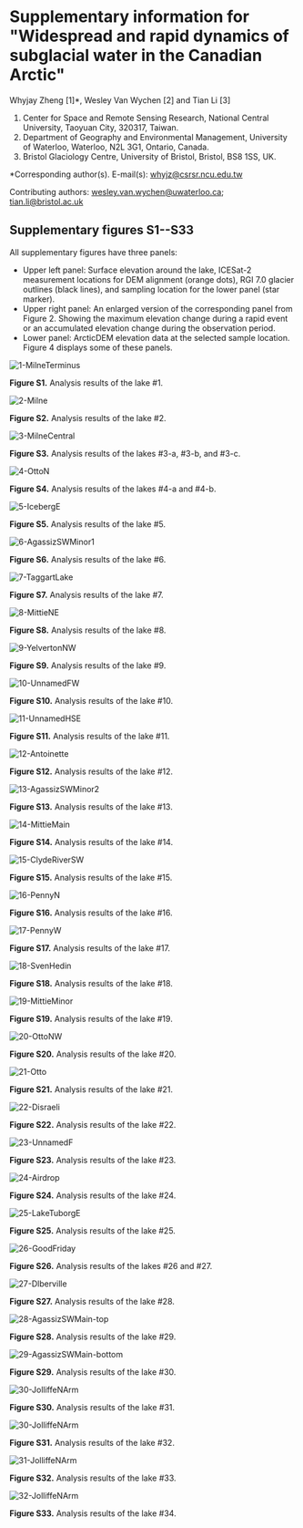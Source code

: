 # Supplementary information for "Widespread and rapid dynamics of subglacial water in the Canadian Arctic"

Whyjay Zheng [1]*, Wesley Van Wychen [2] and Tian Li [3]

1. Center for Space and Remote Sensing Research, National Central University, Taoyuan City, 320317, Taiwan.
2. Department of Geography and Environmental Management, University of Waterloo, Waterloo, N2L 3G1, Ontario, Canada.
3. Bristol Glaciology Centre, University of Bristol, Bristol, BS8 1SS, UK.

*Corresponding author(s). E-mail(s): whyjz@csrsr.ncu.edu.tw

Contributing authors: wesley.van.wychen@uwaterloo.ca; tian.li@bristol.ac.uk

## Supplementary figures S1--S33

All supplementary figures have three panels:

- Upper left panel: Surface elevation around the lake, ICESat-2 measurement locations for DEM alignment (orange dots), RGI 7.0 glacier outlines (black lines), and sampling location for the lower panel (star marker).
- Upper right panel: An enlarged version of the corresponding panel from Figure 2. Showing the maximum elevation change during a rapid event or an accumulated elevation change during the observation period.
- Lower panel: ArcticDEM elevation data at the selected sample location. Figure 4 displays some of these panels. 

![1-MilneTerminus](figures/MilneTerminus_15m_hydroevent-evmd-bitmask_viz.png)

**Figure S1.** Analysis results of the lake #1. 

![2-Milne](figures/Milne_15m_hydroevent-evmd-bitmask_viz.png)

**Figure S2.** Analysis results of the lake #2. 

![3-MilneCentral](figures/MilneCentral_15m_hydroevent-evmd-bitmask_viz.png)

**Figure S3.** Analysis results of the lakes #3-a, #3-b, and #3-c. 

![4-OttoN](figures/OttoN_15m_hydroevent-evmd-bitmask_viz.png)

**Figure S4.** Analysis results of the lakes #4-a and #4-b. 

![5-IcebergE](figures/IcebergE_15m_hydroevent-evmd-bitmask_viz.png)

**Figure S5.** Analysis results of the lake #5. 

![6-AgassizSWMinor1](figures/AgassizSWMinor1_15m_hydroevent-evmd-bitmask_viz.png)

**Figure S6.** Analysis results of the lake #6. 

![7-TaggartLake](figures/TaggartLake_15m_hydroevent-evmd-bitmask_viz.png)

**Figure S7.** Analysis results of the lake #7. 

![8-MittieNE](figures/MittieNE_15m_hydroevent-evmd-bitmask_viz.png)

**Figure S8.** Analysis results of the lake #8. 

![9-YelvertonNW](figures/YelvertonNW_15m_hydroevent-evmd-bitmask_viz.png)

**Figure S9.** Analysis results of the lake #9. 

![10-UnnamedFW](figures/UnnamedFW_15m_hydroevent-evmd-bitmask_viz.png)

**Figure S10.** Analysis results of the lake #10. 

![11-UnnamedHSE](figures/UnnamedHSE_15m_hydroevent-evmd-bitmask_viz.png)

**Figure S11.** Analysis results of the lake #11. 

![12-Antoinette](figures/Antoinette_15m_hydroevent-evmd-bitmask_viz.png)

**Figure S12.** Analysis results of the lake #12. 

![13-AgassizSWMinor2](figures/AgassizSWMinor2_15m_hydroevent-evmd-bitmask_viz.png)

**Figure S13.** Analysis results of the lake #13. 

![14-MittieMain](figures/MittieMain_15m_hydroevent-evmd-bitmask_viz.png)

**Figure S14.** Analysis results of the lake #14. 

![15-ClydeRiverSW](figures/ClydeRiverSW_15m_hydroevent-evmd-bitmask_viz.png)

**Figure S15.** Analysis results of the lake #15. 

![16-PennyN](figures/PennyN_15m_hydroevent-evmd-bitmask_viz.png)

**Figure S16.** Analysis results of the lake #16. 

![17-PennyW](figures/PennyW_15m_hydroevent-evmd-bitmask_viz.png)

**Figure S17.** Analysis results of the lake #17. 

![18-SvenHedin](figures/SvenHedin_15m_hydroevent-evmd-bitmask_viz.png)

**Figure S18.** Analysis results of the lake #18. 

![19-MittieMinor](figures/MittieMinor_15m_hydroevent-evmd-bitmask_viz.png)

**Figure S19.** Analysis results of the lake #19. 

![20-OttoNW](figures/OttoNW_15m_hydroevent-evmd-bitmask_viz.png)

**Figure S20.** Analysis results of the lake #20. 

![21-Otto](figures/Otto_15m_hydroevent-evmd-bitmask_viz.png)

**Figure S21.** Analysis results of the lake #21. 

![22-Disraeli](figures/Disraeli_15m_hydroevent-evmd-bitmask_viz.png)

**Figure S22.** Analysis results of the lake #22. 

![23-UnnamedF](figures/UnnamedF_15m_hydroevent-evmd-bitmask_viz.png)

**Figure S23.** Analysis results of the lake #23. 

![24-Airdrop](figures/Airdrop_15m_hydroevent-evmd-bitmask_viz.png)

**Figure S24.** Analysis results of the lake #24. 

![25-LakeTuborgE](figures/LakeTuborgE_15m_hydroevent-evmd-bitmask_viz-wl.png)

**Figure S25.** Analysis results of the lake #25. 

![26-GoodFriday](figures/GoodFriday_15m_hydroevent-evmd-bitmask_viz.png)

**Figure S26.** Analysis results of the lakes #26 and #27. 

![27-Dlberville](figures/Dlberville_15m_hydroevent-evmd-bitmask_viz.png)

**Figure S27.** Analysis results of the lake #28. 

![28-AgassizSWMain-top](figures/AgassizSWMain_15m_hydroevent-evmd-bitmask_viz-gp.png)

**Figure S28.** Analysis results of the lake #29. 

![29-AgassizSWMain-bottom](figures/AgassizSWMain_15m_hydroevent-evmd-bitmask_viz-sigmoid.png)

**Figure S29.** Analysis results of the lake #30. 

![30-JolliffeNArm](figures/JolliffeNArm_15m_hydroevent-evmd-bitmask_viz.png)

**Figure S30.** Analysis results of the lake #31. 

![30-JolliffeNArm](figures/MittieNW_15m_hydroevent-evmd-bitmask_viz.png)

**Figure S31.** Analysis results of the lake #32. 

![31-JolliffeNArm](figures/BylotNE_15m_hydroevent-evmd-bitmask_viz.png)

**Figure S32.** Analysis results of the lake #33. 

![32-JolliffeNArm](figures/ClydeRiverW_15m_hydroevent-evmd-bitmask_viz.png)

**Figure S33.** Analysis results of the lake #34. 
